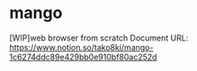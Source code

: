 # mango
[WIP]web browser from scratch
Document URL: https://www.notion.so/tako8ki/mango-1c6274ddc89e429bb0e910bf80ac252d
